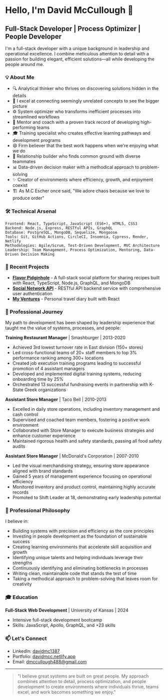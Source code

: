 # Hello, I'm David McCullough 👋

## Full-Stack Developer | Process Optimizer | People Developer

I'm a full-stack developer with a unique background in leadership and operational excellence. I combine meticulous attention to detail with a passion for building elegant, efficient solutions—all while developing the people around me.

### 💡 About Me

- 🔍 Analytical thinker who thrives on discovering solutions hidden in the details
- 🧩 I excel at connecting seemingly unrelated concepts to see the bigger picture
- ⚙️ System optimizer who transforms inefficient processes into streamlined workflows
- 👥 Mentor and coach with a proven track record of developing high-performing teams
- 🎓 Training specialist who creates effective learning pathways and development programs
- 😄 Firm believer that the best work happens when we're enjoying what we do
- 🤝 Relationship builder who finds common ground with diverse teammates
- 📊 Data-driven decision maker with a methodical approach to problem-solving
- ✨ Creator of environments where efficiency, growth, and enjoyment coexist
- 🏗  As M.C Escher once said, "We adore chaos because we love to produce order"

### 🛠️ Technical Arsenal

```
Frontend: React, TypeScript, JavaScript (ES6+), HTML5, CSS3
Backend: Node.js, Express, RESTful APIs, GraphQL
Database: PostgreSQL, MongoDB, Sequelize, Mongoose
Tools: Git, GitHub Actions, CircleCI, Insomnia, Cypress, Render, Netlify
Methodologies: Agile/Scrum, Test-Driven Development, MVC Architecture
Leadership: Team Management, Process Optimization, Mentoring, Data-Driven Decision Making

```

### 🚀 Recent Projects

- **[Flavor Pidginhole](https://github.com/bungin/Flavor-Pidginhole)** - A full-stack social platform for sharing recipes built with React, TypeScript, Node.js, GraphQL, and MongoDB
- **[Social Network API](https://github.com/kvothe1387/Social_Network_API)** - RESTful API backend service with comprehensive user authentication
- **[My Ventures](https://github.com/kvothe1387/Travel-Journal)** - Personal travel diary built with React

### 💼 Professional Journey

My path to development has been shaped by leadership experience that taught me the value of systems, processes, and people:

**Training Restaurant Manager** | Smashburger | 2013-2020
- Achieved 3rd lowest turnover rate in East division (150+ stores)
- Led cross-functional teams of 20+ staff members to top 3% performance ranking among 300+ locations
- Created job execution training programs leading to successful promotion of 4 assistant managers
- Developed and implemented digital training systems, reducing onboarding time by 25%
- Orchestrated 13 successful fundraising events in partnership with K-State Greek organizations

**Assistant Store Manager** | Taco Bell | 2010-2013
- Excelled in daily store operations, including inventory management and cash control
- Supervised and coached team members, fostering a positive work environment
- Collaborated with Store Manager to execute business strategies and enhance customer experience
- Maintained rigorous health and safety standards, passing all food safety audits

**Assistant Store Manager** | McDonald's Corporation | 2007-2010
- Led the visual merchandising strategy, ensuring store appearance aligned with brand standards
- Gained 5 years of management experience focusing on operational efficiency
- Monitored inventory and product control, maintaining highly accurate records
- Promoted to Shift Leader at 18, demonstrating early leadership potential

### 💼 Professional Philosophy

I believe in:
- Building systems with precision and efficiency as the core principles
- Investing in people development as the foundation of sustainable success
- Creating learning environments that accelerate skill acquisition and growth
- Identifying unique talents and helping individuals leverage their strengths
- Continuously identifying and eliminating bottlenecks in processes
- Writing clean, maintainable code that stands the test of time
- Taking a methodical approach to problem-solving that leaves room for creativity

### 🎓 Education

**Full-Stack Web Development** | University of Kansas | 2024
- Intensive full-stack development bootcamp
- Skills: JavaScript, Apollo, GraphQL, and +23 skills

### 📫 Let's Connect

- LinkedIn: [davidmc1387](https://www.linkedin.com/in/davidmc1387/)
- Portfolio: [davidmcc.netlify.app](http://davidmcc.netlify.app/)
- Email: dmccullough488@gmail.com

---

> "I believe great systems are built on great people. My approach combines attention to detail, process optimization, and people development to create environments where individuals thrive, teams excel, and work becomes something we enjoy."
